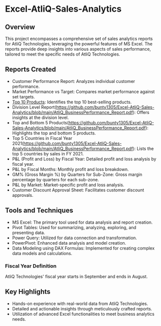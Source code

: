 # Excel-AtliQ-Sales-Analytics

## Overview
This project encompasses a comprehensive set of sales analytics reports for AtliQ Technologies, leveraging the powerful features of MS Excel. The reports provide deep insights into various aspects of sales performance, tailored to meet the specific needs of AtliQ Technologies.

## Reports Created
- Customer Performance Report: Analyzes individual customer performance.
- Market Performance vs Target: Compares market performance against set targets.
- [Top 10 Products](https://github.com/bunty1305/Excel-AtliQ-Sales-Analytics/blob/main/AtliQ_BusinessPerformance_Report.pdf): Identifies the top 10 best-selling products.
- Division Level Report(https://github.com/bunty1305/Excel-AtliQ-Sales-Analytics/blob/main/AtliQ_BusinessPerformance_Report.pdf): Offers insights at the division level.
- Top and Bottom 5 Products(https://github.com/bunty1305/Excel-AtliQ-Sales-Analytics/blob/main/AtliQ_BusinessPerformance_Report.pdf): Highlights the top and bottom 5 products.
- Top 5 Countries in Fiscal Year 2021(https://github.com/bunty1305/Excel-AtliQ-Sales-Analytics/blob/main/AtliQ_BusinessPerformance_Report.pdf): Lists the top 5 countries by sales in FY 2021.
- P&L (Profit and Loss) by Fiscal Year: Detailed profit and loss analysis by fiscal year.
- P&L by Fiscal Months: Monthly profit and loss breakdown.
- GM% (Gross Margin %) by Quarters for Sub-Zone: Gross margin percentage by quarters for each sub-zone.
- P&L by Market: Market-specific profit and loss analysis.
- Customer Discount Approval Sheet: Facilitates customer discount approvals.

## Tools and Techniques
- MS Excel: The primary tool used for data analysis and report creation.
- Pivot Tables: Used for summarizing, analyzing, exploring, and presenting data.
- Power Query: Utilized for data connection and transformation.
- PowerPivot: Enhanced data analysis and model creation.
- Data Modeling using DAX Formulas: Implemented for creating complex data models and calculations.

### Fiscal Year Definition
AtliQ Technologies' fiscal year starts in September and ends in August.

## Key Highlights
- Hands-on experience with real-world data from AtliQ Technologies.
- Detailed and actionable insights through meticulously crafted reports.
- Utilization of advanced Excel functionalities to meet business analytics needs.

